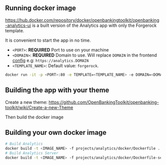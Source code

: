 ## Running docker image

<https://hub.docker.com/repository/docker/openbankingtoolkit/openbanking-analytics-ui> is a built version of the Analytics app with only the Forgerock template.

It is convenient to start the app in no time.

- `<PORT>`: **REQUIRED** Port to use on your machine
- `<DOMAIN>`: **REQUIRED** Domain to use. Will replace `DOMAIN` in the frontend [config](./forgerock-openbanking-ui/projects/analytics/docker/deployment-settings.js) e.g: `https://analytics.DOMAIN`
- `<TEMPLATE_NAME>`: Default value: `forgerock`.

```bash
docker run -it -p <PORT>:80 -e TEMPLATE=<TEMPLATE_NAME> -e DOMAIN=<DOMAIN> openbankingtoolkit/openbanking-analytics-ui
```

## Building the app with your theme

Create a new theme: <https://github.com/OpenBankingToolkit/openbanking-toolkit/wiki/Create-a-new-Theme>

Then build the docker image

## Building your own docker image

```bash
# Build Analytics
docker build -t <IMAGE_NAME> -f projects/analytics/docker/Dockerfile .
# Build Analytics Server
docker build -t <IMAGE_NAME> -f projects/analytics/docker/Dockerfile-server .
```
